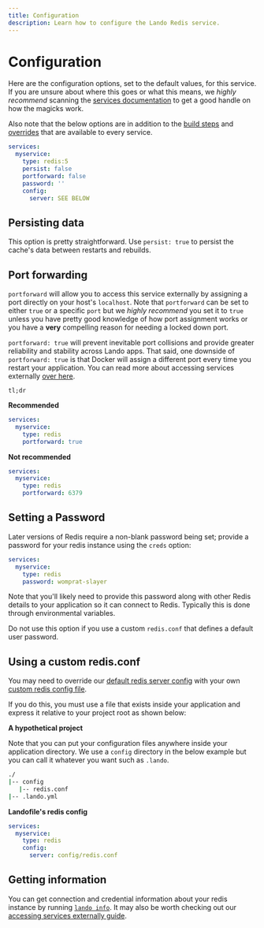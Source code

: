 ```yaml
---
title: Configuration
description: Learn how to configure the Lando Redis service.
---
```


# Configuration

Here are the configuration options, set to the default values, for this service. If you are unsure about where this goes or what this means, we *highly recommend* scanning the [services documentation](https://docs.lando.dev/config/services.html) to get a good handle on how the magicks work.

Also note that the below options are in addition to the [build steps](https://docs.lando.dev/config/services.html#build-steps) and [overrides](https://docs.lando.dev/config/services.html#overrides) that are available to every service.

```yaml
services:
  myservice:
    type: redis:5
    persist: false
    portforward: false
    password: ''
    config:
      server: SEE BELOW
```

## Persisting data

This option is pretty straightforward. Use `persist: true` to persist the cache's data between restarts and rebuilds.

## Port forwarding

`portforward` will allow you to access this service externally by assigning a port directly on your host's `localhost`. Note that `portforward` can be set to either `true` or a specific `port` but we *highly recommend* you set it to `true` unless you have pretty good knowledge of how port assignment works or you have a **very** compelling reason for needing a locked down port.

`portforward: true` will prevent inevitable port collisions and provide greater reliability and stability across Lando apps. That said, one downside of `portforward: true` is that Docker will assign a different port every time you restart your application. You can read more about accessing services externally [over here](https://docs.lando.dev/guides/external-access.html).

`tl;dr`

**Recommended**

```yaml
services:
  myservice:
    type: redis
    portforward: true
```

**Not recommended**

```yaml
services:
  myservice:
    type: redis
    portforward: 6379
```

## Setting a Password

Later versions of Redis require a non-blank password being set; provide a password for your redis instance using the `creds` option:

```yaml
services:
  myservice:
    type: redis
    password: womprat-slayer
```

Note that you'll likely need to provide this password along with other Redis details to your application so it can connect to Redis. Typically this is done through environmental variables.

Do not use this option if you use a custom `redis.conf` that defines a default user password.

## Using a custom redis.conf

You may need to override our [default redis server config](https://github.com/lando/redis/tree/main/services/redis) with your own [custom redis config file](https://redis.io/topics/config).

If you do this, you must use a file that exists inside your application and express it relative to your project root as shown below:

**A hypothetical project**

Note that you can put your configuration files anywhere inside your application directory. We use a `config` directory in the below example but you can call it whatever you want such as `.lando`.

```bash
./
|-- config
   |-- redis.conf
|-- .lando.yml
```

**Landofile's redis config**

```yaml
services:
  myservice:
    type: redis
    config:
      server: config/redis.conf
```

## Getting information

You can get connection and credential information about your redis instance by running [`lando info`](https://docs.lando.dev/cli/info.html). It may also be worth checking out our [accessing services externally guide](https://docs.lando.dev/guides/external-access.html).
